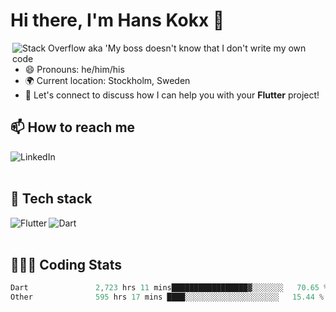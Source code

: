 # Hi there, I'm Hans Kokx 👋

[<img align="right" alt="Stack Overflow aka 'My boss doesn't know that I don't write my own code" src="https://stackoverflow.com/users/flair/16203410.png?theme=dark" />][stackoverflow]

- 😄 Pronouns: he/him/his
- 🌍 Current location: Stockholm, Sweden
- 💬 Let's connect to discuss how I can help you with your **Flutter** project!

## 📫 How to reach me

[<img align="left" alt="LinkedIn" src="https://img.shields.io/badge/linkedin-%230077B5.svg?&style=for-the-badge&logo=linkedin&logoColor=white" />][linkedin]

<br />
<br />

## 🚀 Tech stack

[<img align="left" alt="Flutter" src="https://img.shields.io/badge/Flutter%20-%2302569B.svg?&style=for-the-badge&logo=Flutter&logoColor=white" />](blank)
[<img align="left" alt="Dart" src="https://img.shields.io/badge/dart-%230175C2.svg?&style=for-the-badge&logo=dart&logoColor=white" />](blank)

<br />
<br />

## 👨🏼‍💻 Coding Stats
<!--START_SECTION:waka-->

```dart
Dart               2,723 hrs 11 mins█████████████████▓░░░░░░░   70.65 %
Other              595 hrs 17 mins ████░░░░░░░░░░░░░░░░░░░░░   15.44 %
```

<!--END_SECTION:waka-->

[blank]: https://github.com/hanskokx/hanskokx/
[linkedin]: https://www.linkedin.com/in/hanskokx
[wakatime]: https://www.wakatime.com/@hanskokx
[stackoverflow]: https://stackoverflow.com/users/16203410/hans-kokx
